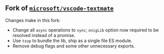 ## Fork of [`microsoft/vscode-textmate`](https://github.com/microsoft/vscode-textmate)

Changes make in this fork:

- Change all `async` operations to `sync`; `onigLib` option now required to be resolved instead of a promise.
- Use `tsup` to bundle the lib, ship as a single file ES module.
- Remove debug flags and some other unnecessary exports.
